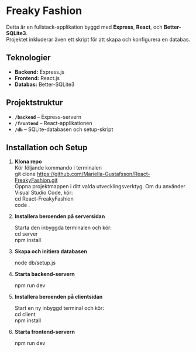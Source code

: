 # Freaky Fashion

Detta är en fullstack-applikation byggd med **Express**, **React**, och **Better-SQLite3**.  
Projektet inkluderar även ett skript för att skapa och konfigurera en databas.

## Teknologier
- **Backend:** Express.js  
- **Frontend:** React.js  
- **Databas:** Better-SQLite3  

## Projektstruktur
- **`/backend`** – Express-servern  
- **`/frontend`** – React-applikationen  
- **`/db`** – SQLite-databasen och setup-skript  

## Installation och Setup

1. **Klona repo**  
      Kör följande kommando i terminalen  
      git clone https://github.com/Mariella-Gustafsson/React-FreakyFashion.git  
      Öppna projektmappen i ditt valda utvecklingsverktyg. Om du använder Visual Studio Code, kör:  
      cd React-FreakyFashion  
      code .

3. **Installera beroenden på serversidan**

   Starta den inbyggda terminalen och kör:  
    cd server  
    npm install
    
4. **Skapa och initiera databasen**

    node db/setup.js

5. **Starta backend-servern**

    npm run dev

6. **Installera beroenden på clientsidan**

    Start en ny inbyggd terminal och kör:  
    cd client  
    npm install

7. **Starta frontend-servern**

    npm run dev
